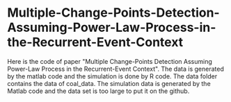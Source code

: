 # Multiple-Change-Points-Detection-Assuming-Power-Law-Process-in-the-Recurrent-Event-Context
Here is the code of paper "Multiple Change-Points Detection Assuming Power-Law Process in the Recurrent-Event Context". The data is generated by the matlab code and the simulation is done by R code.
The data folder contains the data of coal_data. The simulation data is generated by the Matlab code and the data set is too large to put it on the github.
